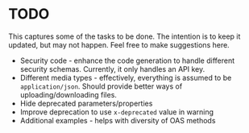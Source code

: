 # TODO

This captures some of the tasks to be done. The intention is to keep it updated, but may not happen. Feel free to make suggestions here.


* Security code - enhance the code generation to handle different security schemas. Currently, it only handles an API key.
* Different media types - effectively, everything is assumed to be `application/json`. Should provide better ways of uploading/downloading files.
* Hide deprecated parameters/properties
* Improve deprecation to use `x-deprecated` value in warning
* Additional examples - helps with diversity of OAS methods
